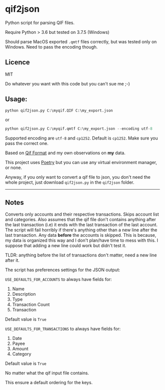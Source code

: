 # qif2json

Python script for parsing QIF files.

Require Python > 3.6 but tested on 3.7.5 (Windows)

Should parse MacOS exported `.qmtf` files correctly, but was tested only on Windows. Need to pass the encoding though.

## Licence

MIT

Do whatever you want with this code but you can't sue me ;-)

## Usage:

``` python
python qif2json.py C:\myqif.QIF C:\my_export.json
```

or

``` python
python qif2json.py C:\myqif.qmtf C:\my_export.json --encoding utf-8
```

Supported encoding are `utf-8` and `cp1252`. Default is `cp1252`. Make sure you pass the correct one.

Based on [Qif Format](https://en.wikipedia.org/wiki/Quicken_Interchange_Format) and my own observations on **my** data.

This project uses [Poetry](https://poetry.eustace.io/) but you can use any virtual environment manager, or none.

Anyway, if you only want to convert a qif file to json, you don't need the whole project, just download `qif2json.py` in the `qif2json` folder.

---

## Notes

Converts only accounts and their respective transactions. Skips account list and categories. Also assumes that the qif file don't contains anything after the last transaction (i.e) it ends with the last transaction of the last account. The script will fail horribly if there's anything other than a new line after the last transaction. Any data **before** the accounts is skipped. This is because, my data is organized this way and I don't plan/have time to mess with this. I suppose that adding a new line could work but didn't test it.

TLDR: anything before the list of transactions don't matter, need a new line after it.


The script has preferences settings for the JSON output:

`USE_DEFAULTS_FOR_ACCOUNTS` to always have fields for:
1. Name
2. Description
3. Type
4. Transaction Count
5. Transaction

Default value is `True`

`USE_DEFAULTS_FOR_TRANSACTIONS` to always have fields for:
1. Date
2. Payee
3. Amount
4. Category

Default value is `True`

No matter what the qif input file contains.

This ensure a default ordering for the keys.


